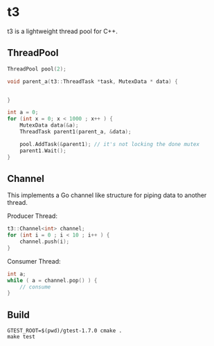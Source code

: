 t3
======================================

t3 is a lightweight thread pool for C++.


## ThreadPool

```cc
ThreadPool pool(2);

void parent_a(t3::ThreadTask *task, MutexData * data) {


}

int a = 0;
for (int x = 0; x < 1000 ; x++ ) {
    MutexData data(&a);
    ThreadTask parent1(parent_a, &data);

    pool.AddTask(&parent1); // it's not locking the done mutex
    parent1.Wait();
}
```

## Channel

This implements a Go channel like structure for piping data to another thread.


Producer Thread:

```cc
t3::Channel<int> channel;
for (int i = 0 ; i < 10 ; i++ ) {
    channel.push(i);
}
```

Consumer Thread:

```cc
int a;
while ( a = channel.pop() ) {
    // consume
}
```

## Build

    GTEST_ROOT=$(pwd)/gtest-1.7.0 cmake .
    make test

